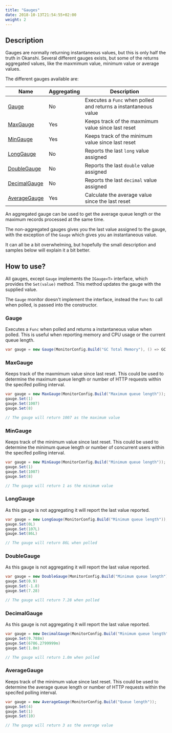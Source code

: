 ```yaml
---
title: "Gauges"
date: 2018-10-13T21:54:55+02:00
weight: 2
---
```


## Description

Gauges are normally returning instantaneous values, but this is only half the truth in Okanshi. Several different gauges exists, but some of the returns aggregated values, like the maxmimum value, minimum value or average values.

The different gauges available are:

| Name | Aggregating | Description |
| ---- | ----------- | ----------- |
| [Gauge](#gauge)| No | Executes a `Func` when polled and returns a instantaneous value |
| [MaxGauge](#maxgauge) | Yes | Keeps track of the maxmimum value since last reset |
| [MinGauge](#mingauge) | Yes | Keeps track of the minimum value since last reset |
| [LongGauge](#longgauge) | No | Reports the last `long` value assigned |
| [DoubleGauge](#doublegauge) | No | Reports the last `double` value assigned |
| [DecimalGauge](#decimalgauge) | No | Reports the last `decimal` value assigned |
| [AverageGauge](#averagegauge) | Yes | Calculate the average value since the last reset |

An aggregated gauge can be used to get the average queue length or the maximum records processed at the same time.

The non-aggregated gauges gives you the last value assigned to the gauge, with the exception of the `Gauge` which gives you an instantaneous value.

It can all be a bit overwhelming, but hopefully the small description and samples below will explain it a bit better.

## How to use?

All gauges, except `Gauge` implements the `IGauge<T>` interface, which provides the `Set(value)` method. This method updates the gauge with the supplied value.

The `Gauge` monitor doesn't implement the interface, instead the `Func` to call when polled, is passed into the constructor.

### Gauge

Executes a `Func` when polled and returns a instantaneous value when polled. This is useful when reporting memory and CPU usage or the current queue length.

```csharp
var gauge = new Gauge(MonitorConfig.Build("GC Total Memory"), () => GC.GetTotalMemory());
```

### MaxGauge

Keeps track of the maxmimum value since last reset. This could be used to determine the maximum queue length or number of HTTP requests within the specifed polling interval.

```csharp
var gauge = new MaxGauge(MonitorConfig.Build("Maximum queue length"));
gauge.Set(1)
gauge.Set(1007)
gauge.Set(8)

// The gauge will return 1007 as the maximum value
```

### MinGauge

Keeps track of the minimum value since last reset. This could be used to determine the minimum queue length or number of concurrent users within the specifed polling interval.

```csharp
var gauge = new MinGauge(MonitorConfig.Build("Minimum queue length"));
gauge.Set(1)
gauge.Set(1007)
gauge.Set(8)

// The gauge will return 1 as the minimum value
```

### LongGauge

As this gauge is not aggregating it will report the last value reported.

```csharp
var gauge = new LongGauge(MonitorConfig.Build("Minimum queue length"));
gauge.Set(0L)
gauge.Set(107L)
gauge.Set(86L)

// The gauge will return 86L when polled
```

### DoubleGauge

As this gauge is not aggregating it will report the last value reported.

```csharp
var gauge = new DoubleGauge(MonitorConfig.Build("Minimum queue length"));
gauge.Set(0.9)
gauge.Set(-1.8)
gauge.Set(7.28)

// The gauge will return 7.28 when polled
```

### DecimalGauge

As this gauge is not aggregating it will report the last value reported.

```csharp
var gauge = new DecimalGauge(MonitorConfig.Build("Minimum queue length"));
gauge.Set(9.788m)
gauge.Set(6786.2799999m)
gauge.Set(1.0m)

// The gauge will return 1.0m when polled
```

### AverageGauge

Keeps track of the minimum value since last reset. This could be used to determine the average queue length or number of HTTP requests within the specifed polling interval.

```csharp
var gauge = new AverageGauge(MonitorConfig.Build("Queue length"));
gauge.Set(4)
gauge.Set(1)
gauge.Set(10)

// The gauge will return 3 as the average value
```